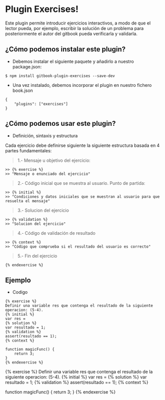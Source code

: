 Plugin Exercises!
===================

Este plugin permite introducir ejercicios interactivos, a modo de que el lector pueda, por ejemplo, escribir la solución de un problema para posteriormente el autor del gitbook pueda verificarla y validarla.

¿Cómo podemos instalar este plugin?
-------------
- Debemos instalar el siguiente paquete  y añadirlo a nuestro package.json: 

```
$ npm install gitbook-plugin-exercises --save-dev
```

- Una vez instalado, debemos incorporar el plugin en nuestro fichero book.json

``` 
{
    "plugins": ["exercises"]
}
```


¿Cómo podemos usar este plugin?
-------------

- Definición, sintaxis y estructura

Cada ejercicio debe definirse siguiente la siguiente estructura basada en 4 partes fundamentales:

> 1.- Mensaje u objetivo del ejercicio:


```
>> {% exercise %}
>> "Mensaje o enunciado del ejercicio"

```

> 2.- Código inicial que se muestra al usuario. Punto de partida:

```
>> {% initial %}
>> "Condiciones y datos iniciales que se muestran al usuario para que resuelta el mensaje"
```
> 3.- Solucion del ejercicio

```
>> {% validation %}
>> "Solucion del ejercicio"

```

> 4.- Código de validación de resultado

```
>> {% context %}
>> "Código que comprueba si el resultado del usuario es correcto"

```

> 5.- Fin del ejercicio

```
{% endexercise %}

```

Ejemplo
-------------

- Codigo

```
{% exercise %}
Definir una variable res que contenga el resultado de la siguiente operacion: (5-4).
{% initial %}
var res =
{% solution %}
var resultado = 1;
{% validation %}
assert(resultado == 1);
{% context %}

function magicFunc() {
    return 3;
}
{% endexercise %}

```
{% exercise %}
Definir una variable res que contenga el resultado de la siguiente operacion: (5-4).
{% initial %}
var res =
{% solution %}
var resultado = 1;
{% validation %}
assert(resultado == 1);
{% context %}

function magicFunc() {
    return 3;
}
{% endexercise %}



